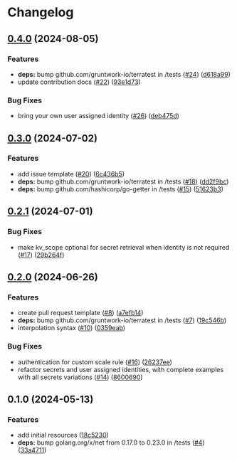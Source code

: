 # Changelog

## [0.4.0](https://github.com/CloudNationHQ/terraform-azure-ca/compare/v0.3.0...v0.4.0) (2024-08-05)


### Features

* **deps:** bump github.com/gruntwork-io/terratest in /tests ([#24](https://github.com/CloudNationHQ/terraform-azure-ca/issues/24)) ([d618a99](https://github.com/CloudNationHQ/terraform-azure-ca/commit/d618a9959237d965ab2fe4932a432e7c1e688a35))
* update contribution docs ([#22](https://github.com/CloudNationHQ/terraform-azure-ca/issues/22)) ([93e1d73](https://github.com/CloudNationHQ/terraform-azure-ca/commit/93e1d736a538dcd1f1fa8fddbaec97993fc9cfbd))


### Bug Fixes

* bring your own user assigned identity ([#26](https://github.com/CloudNationHQ/terraform-azure-ca/issues/26)) ([deb475d](https://github.com/CloudNationHQ/terraform-azure-ca/commit/deb475d40e2729b1f2f26214f1080762f6d9f18d))

## [0.3.0](https://github.com/CloudNationHQ/terraform-azure-ca/compare/v0.2.1...v0.3.0) (2024-07-02)


### Features

* add issue template ([#20](https://github.com/CloudNationHQ/terraform-azure-ca/issues/20)) ([6c436b5](https://github.com/CloudNationHQ/terraform-azure-ca/commit/6c436b5af7432fd76b2c57d10517f20412eec83f))
* **deps:** bump github.com/gruntwork-io/terratest in /tests ([#18](https://github.com/CloudNationHQ/terraform-azure-ca/issues/18)) ([dd2f9bc](https://github.com/CloudNationHQ/terraform-azure-ca/commit/dd2f9bcaf34dbb10562bb3f9c37c3b9e89677ef2))
* **deps:** bump github.com/hashicorp/go-getter in /tests ([#15](https://github.com/CloudNationHQ/terraform-azure-ca/issues/15)) ([51623b3](https://github.com/CloudNationHQ/terraform-azure-ca/commit/51623b31412a86f48ef05bdab7d9ee65b89bcd08))

## [0.2.1](https://github.com/CloudNationHQ/terraform-azure-ca/compare/v0.2.0...v0.2.1) (2024-07-01)


### Bug Fixes

* make kv_scope optional for secret retrieval when identity is not required ([#17](https://github.com/CloudNationHQ/terraform-azure-ca/issues/17)) ([29b264f](https://github.com/CloudNationHQ/terraform-azure-ca/commit/29b264f12e6069f34e53757f030664789db18388))

## [0.2.0](https://github.com/CloudNationHQ/terraform-azure-ca/compare/v0.1.0...v0.2.0) (2024-06-26)


### Features

* create pull request template ([#8](https://github.com/CloudNationHQ/terraform-azure-ca/issues/8)) ([a7efb14](https://github.com/CloudNationHQ/terraform-azure-ca/commit/a7efb143f70e573cdd4599a9be63294e9d1d87a4))
* **deps:** bump github.com/gruntwork-io/terratest in /tests ([#7](https://github.com/CloudNationHQ/terraform-azure-ca/issues/7)) ([19c546b](https://github.com/CloudNationHQ/terraform-azure-ca/commit/19c546b95df35192195fd2f27a3e12580162959d))
* interpolation syntax ([#10](https://github.com/CloudNationHQ/terraform-azure-ca/issues/10)) ([0359eab](https://github.com/CloudNationHQ/terraform-azure-ca/commit/0359eab40edbd5af99e4a965199414e17a4c03ed))


### Bug Fixes

* authentication for custom scale rule ([#16](https://github.com/CloudNationHQ/terraform-azure-ca/issues/16)) ([26237ee](https://github.com/CloudNationHQ/terraform-azure-ca/commit/26237ee3a979322e7182f0737649b043f9c7c178))
* refactor secrets and user assigned identities, with complete examples with all secrets variations ([#14](https://github.com/CloudNationHQ/terraform-azure-ca/issues/14)) ([8600690](https://github.com/CloudNationHQ/terraform-azure-ca/commit/86006903e6749c764dbc831e7798000e4eea7b76))

## 0.1.0 (2024-05-13)


### Features

* add initial resources ([18c5230](https://github.com/CloudNationHQ/terraform-azure-ca/commit/18c5230687d4250fb1c65ae88bdbc9a4ba1e72ab))
* **deps:** bump golang.org/x/net from 0.17.0 to 0.23.0 in /tests ([#4](https://github.com/CloudNationHQ/terraform-azure-ca/issues/4)) ([33a4711](https://github.com/CloudNationHQ/terraform-azure-ca/commit/33a471159d2c82a40c67f3d52d3f27f94967262e))
